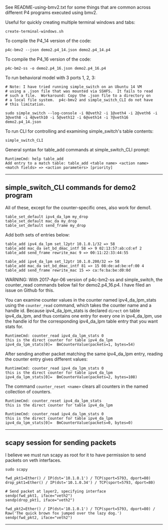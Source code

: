 See README-using-bmv2.txt for some things that are common across
different P4 programs executed using bmv2.

Useful for quickly creating multiple terminal windows and tabs:

    create-terminal-windows.sh

To compile the P4_14 version of the code:

    p4c-bmv2 --json demo2.p4_14.json demo2.p4_14.p4

To compile the P4_16 version of the code:

    p4c-bm2-ss -o demo2.p4_16.json demo2.p4_16.p4

To run behavioral model with 3 ports 1, 2, 3:

    # Note: I have tried running simple_switch on an Ubuntu 14 VM
    # using a .json file that was mounted via SSHFS.  It fails to read
    # such a file.  Workaround: Copy the .json file to a directory on
    # a local file system.  p4c-bmv2 and simple_switch_CLI do not have
    # this limitation.

    sudo simple_switch --log-console -i 0@veth2 -i 1@veth4 -i 2@veth6 -i 3@veth8 -i 4@veth10 -i 5@veth12 -i 6@veth14 -i 7@veth16 demo2.p4_14.json

To run CLI for controlling and examining simple_switch's table
contents:

    simple_switch_CLI

General syntax for table_add commands at simple_switch_CLI prompt:

    RuntimeCmd: help table_add
    Add entry to a match table: table_add <table name> <action name> <match fields> => <action parameters> [priority]

----------------------------------------------------------------------
simple_switch_CLI commands for demo2 program
----------------------------------------------------------------------

All of these, except for the counter-specific ones, also work for
demo1.

    table_set_default ipv4_da_lpm my_drop
    table_set_default mac_da my_drop
    table_set_default send_frame my_drop

Add both sets of entries below:

    table_add ipv4_da_lpm set_l2ptr 10.1.0.1/32 => 58
    table_add mac_da set_bd_dmac_intf 58 => 9 02:13:57:ab:cd:ef 2
    table_add send_frame rewrite_mac 9 => 00:11:22:33:44:55

    table_add ipv4_da_lpm set_l2ptr 10.1.0.200/32 => 58
    table_add mac_da set_bd_dmac_intf 81 => 15 08:de:ad:be:ef:00 4
    table_add send_frame rewrite_mac 15 => ca:fe:ba:be:d0:0d

WARNING: With 2017-Apr-06 version of p4c-bm2-ss and simple_switch, the
counter_read commands below fail for demo2.p4_16.p4.  I have filed an
issue on Github for this.

You can examine counter values in the counter named ipv4_da_lpm_stats
using the `counter_read` command, which takes the counter name and a
handle id.  Because ipv4_da_lpm_stats is declared `direct` on table
ipv4_da_lpm, and thus contains one entry for every one in ipv4_da_lpm,
use the handle id for the corresponding ipv4_da_lpm table entry that
you want stats for.

    RuntimeCmd: counter_read ipv4_da_lpm_stats 0
    this is the direct counter for table ipv4_da_lpm
    ipv4_da_lpm_stats[0]=  BmCounterValue(packets=1, bytes=54)

After sending another packet matching the same ipv4_da_lpm entry,
reading the counter entry gives different values:

    RuntimeCmd: counter_read ipv4_da_lpm_stats 0
    this is the direct counter for table ipv4_da_lpm
    ipv4_da_lpm_stats[0]=  BmCounterValue(packets=2, bytes=108)

The command `counter_reset <name>` clears all counters in the named
collection of counters.

    RuntimeCmd: counter_reset ipv4_da_lpm_stats
    this is the direct counter for table ipv4_da_lpm

    RuntimeCmd: counter_read ipv4_da_lpm_stats 0
    this is the direct counter for table ipv4_da_lpm
    ipv4_da_lpm_stats[0]=  BmCounterValue(packets=0, bytes=0)

----------------------------------------------------------------------
scapy session for sending packets
----------------------------------------------------------------------
I believe we must run scapy as root for it to have permission to send
packets on veth interfaces.

    sudo scapy

    fwd_pkt1=Ether() / IP(dst='10.1.0.1') / TCP(sport=5793, dport=80)
    drop_pkt1=Ether() / IP(dst='10.1.0.34') / TCP(sport=5793, dport=80)

    # Send packet at layer2, specifying interface
    sendp(fwd_pkt1, iface="veth2")
    sendp(drop_pkt1, iface="veth2")

    fwd_pkt2=Ether() / IP(dst='10.1.0.1') / TCP(sport=5793, dport=80) / Raw('The quick brown fox jumped over the lazy dog.')
    sendp(fwd_pkt2, iface="veth2")

----------------------------------------
